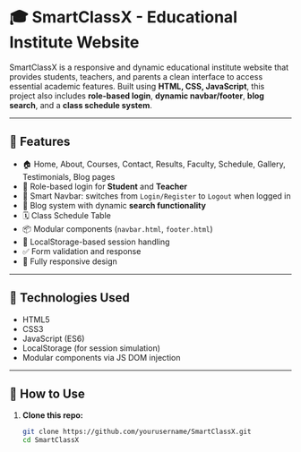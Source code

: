 # 🎓 SmartClassX - Educational Institute Website

SmartClassX is a responsive and dynamic educational institute website that provides students, teachers, and parents a clean interface to access essential academic features. Built using **HTML, CSS, JavaScript**, this project also includes **role-based login**, **dynamic navbar/footer**, **blog search**, and a **class schedule system**.

---

## 📌 Features

- 🏠 Home, About, Courses, Contact, Results, Faculty, Schedule, Gallery, Testimonials, Blog pages
- 🔐 Role-based login for **Student** and **Teacher**
- 🧠 Smart Navbar: switches from `Login/Register` to `Logout` when logged in
- 📝 Blog system with dynamic **search functionality**
- 🗓️ Class Schedule Table
- 📦 Modular components (`navbar.html`, `footer.html`)
- 🧠 LocalStorage-based session handling
- ✅ Form validation and response
- 📱 Fully responsive design

---

## 🚀 Technologies Used

- HTML5
- CSS3
- JavaScript (ES6)
- LocalStorage (for session simulation)
- Modular components via JS DOM injection

---

## 🧪 How to Use

1. **Clone this repo:**
   ```bash
   git clone https://github.com/yourusername/SmartClassX.git
   cd SmartClassX




